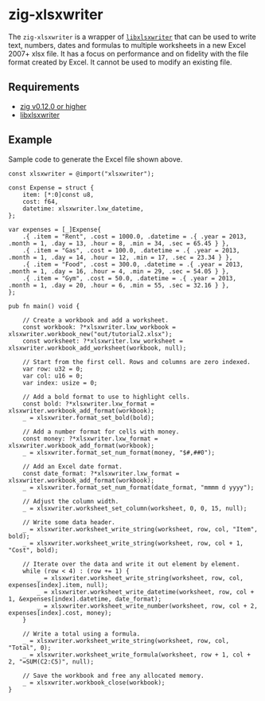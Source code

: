 # zig-xlsxwriter

The `zig-xlsxwriter` is a wrapper of [`libxlsxwriter`](https://github.com/jmcnamara/libxlsxwriter) that can be used to write text, numbers,
dates and formulas to multiple worksheets in a new Excel 2007+ xlsx file. It
has a focus on performance and on fidelity with the file format created by
Excel. It cannot be used to modify an existing file.


## Requirements

- [zig v0.12.0 or higher](https://ziglang.org/download)
- [libxlsxwriter](https://github.com/jmcnamara/libxlsxwriter)


## Example

Sample code to generate the Excel file shown above.

```zig
const xlsxwriter = @import("xlsxwriter");

const Expense = struct {
    item: [*:0]const u8,
    cost: f64,
    datetime: xlsxwriter.lxw_datetime,
};

var expenses = [_]Expense{
    .{ .item = "Rent", .cost = 1000.0, .datetime = .{ .year = 2013, .month = 1, .day = 13, .hour = 8, .min = 34, .sec = 65.45 } },
    .{ .item = "Gas", .cost = 100.0, .datetime = .{ .year = 2013, .month = 1, .day = 14, .hour = 12, .min = 17, .sec = 23.34 } },
    .{ .item = "Food", .cost = 300.0, .datetime = .{ .year = 2013, .month = 1, .day = 16, .hour = 4, .min = 29, .sec = 54.05 } },
    .{ .item = "Gym", .cost = 50.0, .datetime = .{ .year = 2013, .month = 1, .day = 20, .hour = 6, .min = 55, .sec = 32.16 } },
};

pub fn main() void {

    // Create a workbook and add a worksheet.
    const workbook: ?*xlsxwriter.lxw_workbook = xlsxwriter.workbook_new("out/tutorial2.xlsx");
    const worksheet: ?*xlsxwriter.lxw_worksheet = xlsxwriter.workbook_add_worksheet(workbook, null);

    // Start from the first cell. Rows and columns are zero indexed.
    var row: u32 = 0;
    var col: u16 = 0;
    var index: usize = 0;

    // Add a bold format to use to highlight cells.
    const bold: ?*xlsxwriter.lxw_format = xlsxwriter.workbook_add_format(workbook);
    _ = xlsxwriter.format_set_bold(bold);

    // Add a number format for cells with money.
    const money: ?*xlsxwriter.lxw_format = xlsxwriter.workbook_add_format(workbook);
    _ = xlsxwriter.format_set_num_format(money, "$#,##0");

    // Add an Excel date format.
    const date_format: ?*xlsxwriter.lxw_format = xlsxwriter.workbook_add_format(workbook);
    _ = xlsxwriter.format_set_num_format(date_format, "mmmm d yyyy");

    // Adjust the column width.
    _ = xlsxwriter.worksheet_set_column(worksheet, 0, 0, 15, null);

    // Write some data header.
    _ = xlsxwriter.worksheet_write_string(worksheet, row, col, "Item", bold);
    _ = xlsxwriter.worksheet_write_string(worksheet, row, col + 1, "Cost", bold);

    // Iterate over the data and write it out element by element.
    while (row < 4) : (row += 1) {
        _ = xlsxwriter.worksheet_write_string(worksheet, row, col, expenses[index].item, null);
        _ = xlsxwriter.worksheet_write_datetime(worksheet, row, col + 1, &expenses[index].datetime, date_format);
        _ = xlsxwriter.worksheet_write_number(worksheet, row, col + 2, expenses[index].cost, money);
    }

    // Write a total using a formula.
    _ = xlsxwriter.worksheet_write_string(worksheet, row, col, "Total", 0);
    _ = xlsxwriter.worksheet_write_formula(worksheet, row + 1, col + 2, "=SUM(C2:C5)", null);

    // Save the workbook and free any allocated memory.
    _ = xlsxwriter.workbook_close(workbook);
}
```